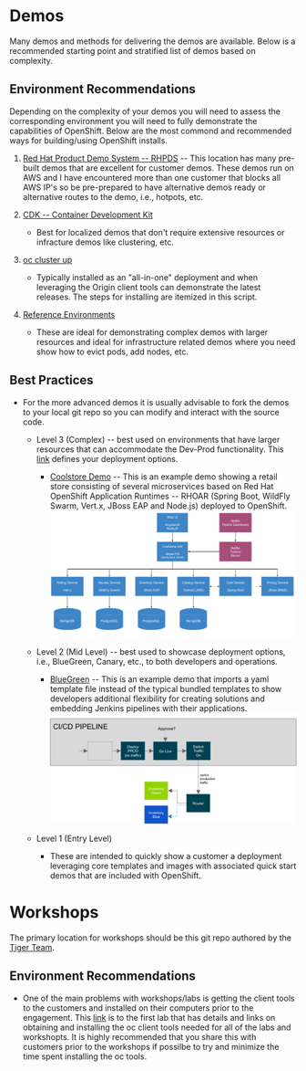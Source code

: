 # Demos
Many demos and methods for delivering the demos are available.  Below is a recommended starting point and stratified list of demos based on complexity.

Environment Recommendations
-------------

Depending on the complexity of your demos you will need to assess the corresponding environment you will need to fully demonstrate the capabilities of OpenShift.  Below are the most commond and recommended ways for building/using OpenShift installs.

1) [Red Hat Product Demo System -- RHPDS](http://rhpds.redhat.com) -- This location has many pre-built demos that are excellent for customer demos.  These demos run on AWS and I have encountered more than one customer that blocks all AWS IP's so be pre-prepared to have alternative demos ready or alternative routes to the demo, i.e., hotpots, etc.

2) [CDK -- Container Development Kit](http://developers.redhat.com/products/cdk/overview/) 
	* Best for localized demos that don't require extensive resources or infracture demos like clustering, etc.

3) [oc cluster up](scripts/all-in-one-aws-template?raw=true)
	* Typically installed as an "all-in-one" deployment and when leveraging the Origin client tools can demonstrate the latest releases.  The steps for installing are itemized in this script.

4) [Reference Environments](https://github.com/openshift/openshift-ansible-contrib/tree/master/reference-architecture) 
	* These are ideal for demonstrating complex demos with larger resources and ideal for infrastructure related demos where you need show how to evict pods, add nodes, etc.


Best Practices
------------

* For the more advanced demos it is usually advisable to fork the demos to your local git repo so you can modify and interact with the source code.
	* Level 3 (Complex) -- best used on environments that have larger resources that can accommodate the Dev-Prod functionality.  This [link](https://github.com/jbossdemocentral/coolstore-microservice/tree/1.2.x/openshift/scripts) defines your deployment options.
		* [Coolstore Demo](https://github.com/jbossdemocentral/coolstore-microservice/) -- This is an example demo showing a retail store consisting of several microservices based on Red Hat OpenShift Application Runtimes -- RHOAR (Spring Boot, WildFly Swarm, Vert.x, JBoss EAP and Node.js) deployed to OpenShift.
![Cool Store Microservice Demo -- Architecture Diagram](docs/images/coolstore-arch-diagram.png?raw=true "Cool Store Microservice Demo -- Architecture Diagram")
	
	* Level 2 (Mid Level) -- best used to showcase deployment options, i.e., BlueGreen, Canary, etc., to both developers and operations.
		* [BlueGreen](https://github.com/sclorg/nodejs-ex) -- This is an example demo that imports a yaml template file instead of the typical bundled templates to show developers additional flexibility for creating solutions and embedding Jenkins pipelines with their applications.
![BlueGreen -- Jenkins pipeline demo](docs/images/bluegreen-arch.png?raw=true "BlueGreen -- Jenkins pipeline demo")


	* Level 1 (Entry Level)
		* These are intended to quickly show a customer a deployment leveraging core templates and images with associated quick start demos that are included with OpenShift.

# Workshops
The primary location for workshops should be this git repo authored by the [Tiger Team](https://github.com/RedHatWorkshops/openshiftv3-workshop/).

Environment Recommendations
-------------
* One of the main problems with workshops/labs is getting the client tools to the customers and installed on their computers prior to the engagement.  This [link](https://github.com/RedHatWorkshops/openshiftv3-workshop/blob/master/0-Setting-up-client-tools.adoc#setting-up-client-tools) is to the first lab that has details and links on obtaining and installing the oc client tools needed for all of the labs and workshopts.  It is highly recommended that you share this with customers prior to the workshops if possilbe to try and minimize the time spent installing the oc tools.
